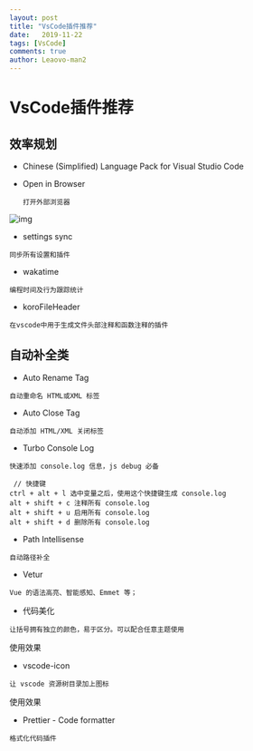 ```yaml
---
layout: post
title: "VsCode插件推荐" 
date:   2019-11-22
tags: [VsCode]
comments: true
author: Leaovo-man2
---
```


# VsCode插件推荐

## 效率规划

- Chinese (Simplified) Language Pack for Visual Studio Code

- Open in Browser
  
  `打开外部浏览器`

![img](https://img-blog.csdnimg.cn/20210619115109554.png)

- settings sync
  
`同步所有设置和插件`

- wakatime

`编程时间及行为跟踪统计`


- koroFileHeader

`在vscode中用于生成文件头部注释和函数注释的插件`


## 自动补全类

- Auto Rename Tag

`自动重命名 HTML或XML 标签`


- Auto Close Tag

`自动添加 HTML/XML 关闭标签`


- Turbo Console Log

`快速添加 console.log 信息，js debug 必备`

```
 // 快捷键
ctrl + alt + l 选中变量之后，使用这个快捷键生成 console.log
alt + shift + c 注释所有 console.log
alt + shift + u 启用所有 console.log
alt + shift + d 删除所有 console.log

```


- Path Intellisense

`自动路径补全`


- Vetur

`Vue 的语法高亮、智能感知、Emmet 等；`


- 代码美化

`让括号拥有独立的颜色，易于区分。可以配合任意主题使用`


使用效果



- vscode-icon

`让 vscode 资源树目录加上图标`



使用效果



- Prettier - Code formatter

`格式化代码插件`




